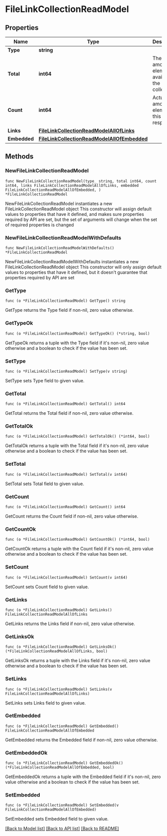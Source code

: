 # FileLinkCollectionReadModel

## Properties

Name | Type | Description | Notes
------------ | ------------- | ------------- | -------------
**Type** | **string** |  | 
**Total** | **int64** | The total amount of elements available in the collection. | 
**Count** | **int64** | Actual amount of elements in this response. | 
**Links** | [**FileLinkCollectionReadModelAllOfLinks**](FileLinkCollectionReadModelAllOfLinks.md) |  | 
**Embedded** | [**FileLinkCollectionReadModelAllOfEmbedded**](FileLinkCollectionReadModelAllOfEmbedded.md) |  | 

## Methods

### NewFileLinkCollectionReadModel

`func NewFileLinkCollectionReadModel(type_ string, total int64, count int64, links FileLinkCollectionReadModelAllOfLinks, embedded FileLinkCollectionReadModelAllOfEmbedded, ) *FileLinkCollectionReadModel`

NewFileLinkCollectionReadModel instantiates a new FileLinkCollectionReadModel object
This constructor will assign default values to properties that have it defined,
and makes sure properties required by API are set, but the set of arguments
will change when the set of required properties is changed

### NewFileLinkCollectionReadModelWithDefaults

`func NewFileLinkCollectionReadModelWithDefaults() *FileLinkCollectionReadModel`

NewFileLinkCollectionReadModelWithDefaults instantiates a new FileLinkCollectionReadModel object
This constructor will only assign default values to properties that have it defined,
but it doesn't guarantee that properties required by API are set

### GetType

`func (o *FileLinkCollectionReadModel) GetType() string`

GetType returns the Type field if non-nil, zero value otherwise.

### GetTypeOk

`func (o *FileLinkCollectionReadModel) GetTypeOk() (*string, bool)`

GetTypeOk returns a tuple with the Type field if it's non-nil, zero value otherwise
and a boolean to check if the value has been set.

### SetType

`func (o *FileLinkCollectionReadModel) SetType(v string)`

SetType sets Type field to given value.


### GetTotal

`func (o *FileLinkCollectionReadModel) GetTotal() int64`

GetTotal returns the Total field if non-nil, zero value otherwise.

### GetTotalOk

`func (o *FileLinkCollectionReadModel) GetTotalOk() (*int64, bool)`

GetTotalOk returns a tuple with the Total field if it's non-nil, zero value otherwise
and a boolean to check if the value has been set.

### SetTotal

`func (o *FileLinkCollectionReadModel) SetTotal(v int64)`

SetTotal sets Total field to given value.


### GetCount

`func (o *FileLinkCollectionReadModel) GetCount() int64`

GetCount returns the Count field if non-nil, zero value otherwise.

### GetCountOk

`func (o *FileLinkCollectionReadModel) GetCountOk() (*int64, bool)`

GetCountOk returns a tuple with the Count field if it's non-nil, zero value otherwise
and a boolean to check if the value has been set.

### SetCount

`func (o *FileLinkCollectionReadModel) SetCount(v int64)`

SetCount sets Count field to given value.


### GetLinks

`func (o *FileLinkCollectionReadModel) GetLinks() FileLinkCollectionReadModelAllOfLinks`

GetLinks returns the Links field if non-nil, zero value otherwise.

### GetLinksOk

`func (o *FileLinkCollectionReadModel) GetLinksOk() (*FileLinkCollectionReadModelAllOfLinks, bool)`

GetLinksOk returns a tuple with the Links field if it's non-nil, zero value otherwise
and a boolean to check if the value has been set.

### SetLinks

`func (o *FileLinkCollectionReadModel) SetLinks(v FileLinkCollectionReadModelAllOfLinks)`

SetLinks sets Links field to given value.


### GetEmbedded

`func (o *FileLinkCollectionReadModel) GetEmbedded() FileLinkCollectionReadModelAllOfEmbedded`

GetEmbedded returns the Embedded field if non-nil, zero value otherwise.

### GetEmbeddedOk

`func (o *FileLinkCollectionReadModel) GetEmbeddedOk() (*FileLinkCollectionReadModelAllOfEmbedded, bool)`

GetEmbeddedOk returns a tuple with the Embedded field if it's non-nil, zero value otherwise
and a boolean to check if the value has been set.

### SetEmbedded

`func (o *FileLinkCollectionReadModel) SetEmbedded(v FileLinkCollectionReadModelAllOfEmbedded)`

SetEmbedded sets Embedded field to given value.



[[Back to Model list]](../README.md#documentation-for-models) [[Back to API list]](../README.md#documentation-for-api-endpoints) [[Back to README]](../README.md)


